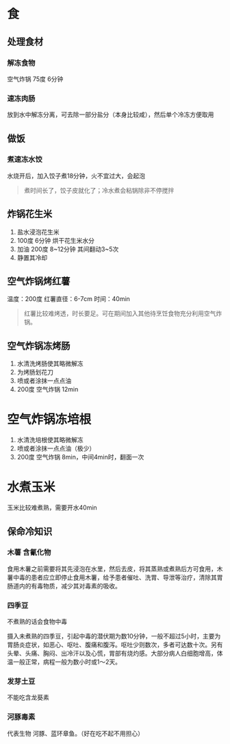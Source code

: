 # 食
## 处理食材
### 解冻食物
空气炸锅 75度 6分钟

### 速冻肉肠
放到水中解冻分离，可去除一部分盐分（本身比较咸），然后单个冷冻方便取用
## 做饭
### 煮速冻水饺
水烧开后，加入饺子煮18分钟，火不宜过大，会起泡
> 煮时间长了，饺子皮就化了；冷水煮会粘锅除非不停搅拌

## 炸锅花生米
1. 盐水浸泡花生米
2. 100度 6分钟 烘干花生米水分 
3. 加油 200度 8~12分钟 其间翻动3~5次
4. 静置其冷却

## 空气炸锅烤红薯
温度：200度
红薯直径：6-7cm
时间：40min
> 红薯比较难烤透，时长要足。可在期间加入其他待烹饪食物充分利用空气炸锅。

## 空气炸锅冻烤肠
1. 水清洗烤肠使其略微解冻
2. 为烤肠划花刀
3. 喷或者涂抹一点点油
4. 200度 空气炸锅 12min

# 空气炸锅冻培根
1. 水清洗培根使其略微解冻
2. 喷或者涂抹一点点油（极少）
3. 200度 空气炸锅 8min，中间4min时，翻面一次

# 水煮玉米
玉米比较难煮熟，需要开水40min
## 保命冷知识
### 木薯 含氰化物
食用木薯之前需要将其先浸泡在水里，然后去皮，将其蒸熟或煮熟后方可食用，木薯中毒的患者应立即停止食用木薯，给予患者催吐、洗胃、导泄等治疗，清除其胃肠道内的有毒物质，减少其对毒素的吸收。
### 四季豆
不煮熟的话会食物中毒

摄入未煮熟的四季豆，引起中毒的潜伏期为数10分钟，一般不超过5小时，主要为胃肠炎症状，如恶心、呕吐、腹痛和腹泻。呕吐少则数次，多者可达数十次。另有头晕、头痛、胸闷、出冷汗以及心慌，胃部有烧灼感。大部分病人白细胞增高，体温一般正常，病程一般为数小时或1～2天。

### 发芽土豆
不能吃含龙葵素

### 河豚毒素
代表生物 河豚、蓝环章鱼。（好在吃不起不用担心）